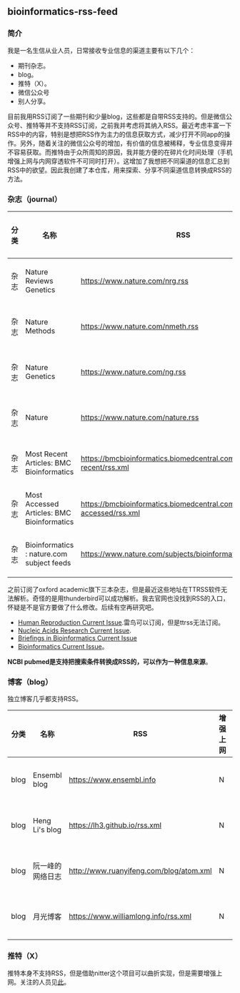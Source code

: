## bioinformatics-rss-feed

### 简介

我是一名生信从业人员，日常接收专业信息的渠道主要有以下几个：
- 期刊杂志。
- blog。
- 推特（X）。
- 微信公众号
- 别人分享。

目前我用RSS订阅了一些期刊和少量blog，这些都是自带RSS支持的。但是微信公众号、推特等并不支持RSS订阅，之前我并考虑将其纳入RSS。最近考虑丰富一下RSS中的内容，特别是想把RSS作为主力的信息获取方式，减少打开不同app的操作。另外，随着关注的微信公众号的增加，有价值的信息被稀释，专业信息变得并不容易获取。而推特由于众所周知的原因，我并能方便的在碎片化时间处理（手机增强上网与内网穿透软件不可同时打开）。这增加了我想把不同渠道的信息汇总到RSS中的欲望。因此我创建了本仓库，用来探索、分享不同渠道信息转换成RSS的方法。

### 杂志（journal）

分类|名称|RSS|增强上网|备注
---|---|---|---|---
杂志|Nature Reviews Genetics|https://www.nature.com/nrg.rss|N|官方支持
杂志|Nature Methods|https://www.nature.com/nmeth.rss|N|官方支持
杂志|Nature Genetics|https://www.nature.com/ng.rss|N|官方支持
杂志|Nature|https://www.nature.com/nature.rss|N|官方支持
杂志|Most Recent Articles: BMC Bioinformatics|https://bmcbioinformatics.biomedcentral.com/articles/most-recent/rss.xml|N|官方支持
杂志|Most Accessed Articles: BMC Bioinformatics|https://bmcbioinformatics.biomedcentral.com/articles/most-accessed/rss.xml|N|官方支持
杂志|Bioinformatics : nature.com subject feeds|https://www.nature.com/subjects/bioinformatics.rss|N|官方支持


之前订阅了oxford academic旗下三本杂志，但是最近这些地址在TTRSS软件无法解析。奇怪的是用thunderbird可以成功解析。我去官网也没找到RSS的入口，怀疑是不是官方要做了什么修改。后续有空再研究吧。
- [Human Reproduction Current Issue](https://academic.oup.com/rss/site_5285/3151.xml).雷鸟可以订阅，但是ttrss无法订阅。
- [Nucleic Acids Research Current Issue](https://academic.oup.com/rss/site_5127/3091.xml).
- [Briefings in Bioinformatics Current Issue](http://academic.oup.com/bib)
- [Bioinformatics Current Issue](http://academic.oup.com/bioinformatics)。

**NCBI pubmed是支持把搜索条件转换成RSS的，可以作为一种信息来源**。

### 博客（blog）

独立博客几乎都支持RSS。

分类|名称|RSS|增强上网|备注
---|---|---|---|---
blog|Ensembl blog|https://www.ensembl.info|N|官方支持
blog|Heng Li's blog|https://lh3.github.io/rss.xml|N|官方支持
blog|阮一峰的网络日志|http://www.ruanyifeng.com/blog/atom.xml|N|官方支持
blog|月光博客|https://www.williamlong.info/rss.xml|N|官方支持

### 推特（X）

推特本身不支持RSS，但是借助nitter这个项目可以曲折实现，但是需要增强上网。关注的人员见[此](parts/twitters.utf-8.txt)。
